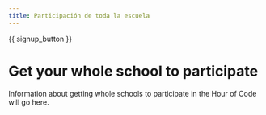```yaml
---
title: Participación de toda la escuela
---
```


{{ signup_button }}

# Get your whole school to participate

Information about getting whole schools to participate in the Hour of Code will go here.